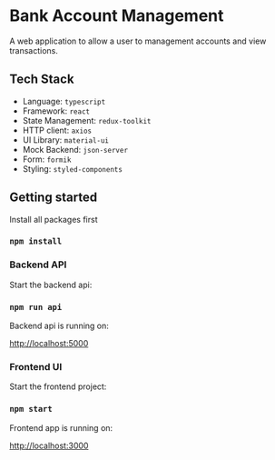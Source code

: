 # Bank Account Management

A web application to allow a user to management accounts and view transactions.

## Tech Stack

- Language: `typescript`
- Framework: `react`
- State Management: `redux-toolkit`
- HTTP client: `axios`
- UI Library: `material-ui`
- Mock Backend: `json-server`
- Form: `formik`
- Styling: `styled-components`

## Getting started

Install all packages first

### `npm install`

### Backend API

Start the backend api:

### `npm run api`

Backend api is running on:

[http://localhost:5000](http://localhost:5000)

### Frontend UI

Start the frontend project:

### `npm start`

Frontend app is running on:

[http://localhost:3000](http://localhost:3000)
